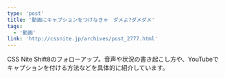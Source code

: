 ```yaml
---
type: 'post'
title: '動画にキャプションをつけなきゃ　ダメよ?ダメダメ'
tags:
  - '動画'
link: 'http://cssnite.jp/archives/post_2777.html'
---
```

CSS Nite Shift8のフォローアップ。音声や状況の書き起こし方や、YouTubeでキャプションを付ける方法などを具体的に紹介しています。